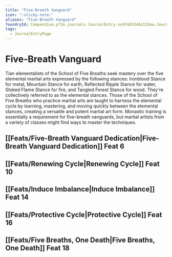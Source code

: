```yaml
---
title: "Five-Breath Vanguard"
icon: ":sticky-note:"
aliases: "Five-Breath Vanguard"
foundryId: Compendium.pf2e.journals.JournalEntry.vx5FGEG34AxI2dow.JournalEntryPage.lCmFR1N4lCMOYXcE
tags:
  - JournalEntryPage
---
```


# Five-Breath Vanguard
Tian elementalists of the School of Five Breaths seek mastery over the five elemental martial arts expressed by the following stances: Ironblood Stance for metal, Mountain Stance for earth, Reflected Ripple Stance for water, Stoked Flame Stance for fire, and Tangled Forest Stance for wood. They're collectively referred to as the elemental stances. Those of the School of Five Breaths who practice martial arts are taught to harness the elemental cycle by learning, mastering, and moving quickly between the elemental stances, creating a versatile and potent martial art form. Monastic training is essentially a requirement for five-breath vanguards, but martial artists from a variety of classes might find ways to master the techniques.

## [[Feats/Five-Breath Vanguard Dedication|Five-Breath Vanguard Dedication]] Feat 6

## [[Feats/Renewing Cycle|Renewing Cycle]] Feat 10

## [[Feats/Induce Imbalance|Induce Imbalance]] Feat 14

## [[Feats/Protective Cycle|Protective Cycle]] Feat 16

## [[Feats/Five Breaths, One Death|Five Breaths, One Death]] Feat 18